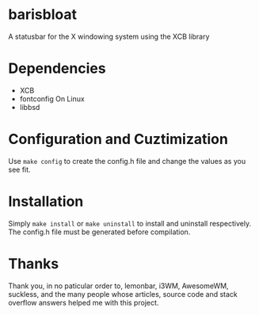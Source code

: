 # barisbloat
A statusbar for the X windowing system using the XCB library

# Dependencies
- XCB
- fontconfig
On Linux
- libbsd

# Configuration and Cuztimization
Use `make config` to create the config.h file and change the values as you see fit.

# Installation
Simply `make install` or `make uninstall` to install and uninstall respectively. The config.h file must be generated before compilation.

# Thanks
Thank you, in no paticular order to, lemonbar, i3WM, AwesomeWM, suckless, and the many people whose articles, source code and stack overflow answers helped me with this project.
